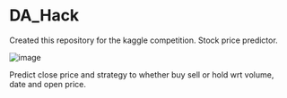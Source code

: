 # DA_Hack
Created this repository for the kaggle competition.
Stock price predictor.

![image](https://github.com/Nachiketha-m/DA_Hack/assets/95243715/312785ef-608a-4d7e-982b-e4fbd217e254)

Predict close price and strategy to whether buy sell or hold wrt volume, date and open price.
